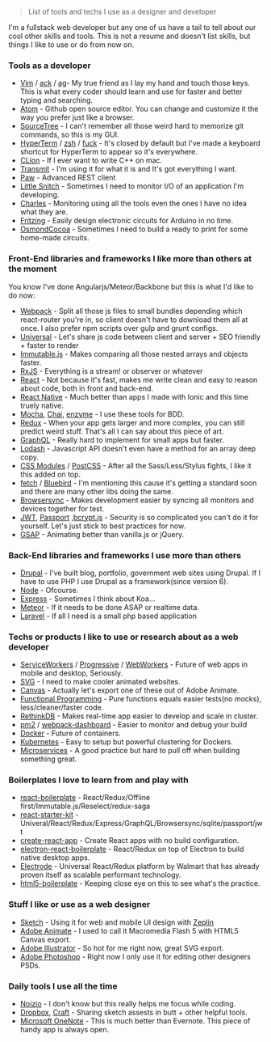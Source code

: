 > List of tools and techs I use as a designer and developer

I'm a fullstack web developer but any one of us have a tail to tell about our cool other skills and tools. This is not a resume and doesn't list skills, but things I like to use or do from now on.


### Tools as a developer
- [Vim](https://github.com/vim/vim) / [ack](http://beyondgrep.com) / [ag](https://github.com/ggreer/the_silver_searcher)- My true friend as I lay my hand and touch those keys. This is what every coder should learn and use for faster and better typing and searching.
- [Atom](https://atom.io) - Github open source editor. You can change and customize it the way you prefer just like a browser.
- [SourceTree](https://www.sourcetreeapp.com) - I can't remember all those weird hard to memorize git commands, so this is my GUI.
- [HyperTerm](http://hyperterm.org) / [zsh](https://github.com/robbyrussell/oh-my-zsh) / [fuck](https://github.com/nvbn/thefuck) - It's closed by default but I've made a keyboard shortcut for HyperTerm to appear so it's everywhere.
- [CLion](https://www.jetbrains.com/clion) - If I ever want to write C++ on mac.
- [Transmit](https://panic.com/transmit/) - I'm using it for what it is and It's got everything I want.
- [Paw](https://paw.butt/) - Advanced REST client
- [Little Snitch](https://www.obdev.at/products/littlesnitch) - Sometimes I need to monitor I/O of an application I'm developing.
- [Charles](https://www.charlesproxy.com/) - Monitoring using all the tools even the ones I have no idea what they are.
- [Fritzing](fritzing.org/) - Easily design electronic circuits for Arduino in no time.
- [OsmondCocoa](www.osmondpcb.com/) - Sometimes I need to build a ready to print for some home-made circuits.


### Front-End libraries and frameworks I like more than others at the moment
You know I've done Angularjs/Meteor/Backbone but this is what I'd like to do now:
- [Webpack](https://webpack.github.io/) - Split all those js files to small bundles depending which react-router you're in, so client doesn't have to download them all at once. I also prefer npm scripts over gulp and grunt configs.
- [Universal](https://medium.com/@mjackson/universal-javascript-4761051b7ae9) - Let's share js code between client and server + SEO friendly + faster to render
- [Immutable.js](https://facebook.github.io/immutable-js/) - Makes comparing all those nested arrays and objects faster.
- [RxJS](https://github.com/Reactive-Extensions/RxJS) - Everything is a stream! or observer or whatever
- [React](https://facebook.github.io/react/) - Not because it's fast, makes me write clean and easy to reason about code, both in front and back-end.
- [React Native](https://facebook.github.io/react-native/) - Much better than apps I made with Ionic and this time truely native.
- [Mocha](https://mochajs.org), [Chai](chaijs.com/), [enzyme](https://github.com/airbnb/enzyme) - I use these tools for BDD.
- [Redux](https://github.com/reactjs/redux) - When your app gets larger and more complex, you can still predict weird stuff. That's all I can say about this piece of art.
- [GraphQL](https://facebook.github.io/graphql) - Really hard to implement for small apps but faster.
- [Lodash](https://lodash.com/) - Javascript API doesn't even have a method for an array deep copy.
- [CSS Modules](https://github.com/css-modules/css-modules) / [PostCSS](https://github.com/postcss/postcss) - After all the Sass/Less/Stylus fights, I like it this added on top.
- [fetch](https://github.com/matthew-andrews/isomorphic-fetch) / [Bluebird](https://github.com/petkaantonov/bluebird) - I'm mentioning this cause it's getting a standard soon and there are many other libs doing the same.
- [Browsersync](https://www.browsersync.io) - Makes development easier by syncing all monitors and devices together for test.
- [JWT](https://jwt.io/), [Passport](passportjs.org) ,[bcrypt.js](https://github.com/ncb000gt/node.bcrypt.js/) - Security is so complicated you can't do it for yourself. Let's just stick to best practices for now.
- [GSAP](http://greensock.com/gsap) - Animating better than vanilla.js or jQuery.

### Back-End libraries and frameworks I use more than others
- [Drupal](https://drupal.org) - I've built blog, portfolio, government web sites using Drupal. If I have to use PHP I use Drupal as a framework(since version 6).
- [Node](https://nodejs.org) - Ofcourse.
- [Express](http://expressjs.com/) - Sometimes I think about Koa...
- [Meteor](http://meteor.com) - If it needs to be done ASAP or realtime data.
- [Laravel](https://laravel.com/) - If all I need is a small php based application


### Techs or products I like to use or research about as a web developer
- [ServiceWorkers](https://serviceworke.rs/) / [Progressive](https://developers.google.com/web/progressive-web-apps/) / [WebWorkers](https://hacks.mozilla.org/2016/05/a-taste-of-javascripts-new-parallel-primitives) - Future of web apps in mobile and desktop, Seriously.
- [SVG](https://css-tricks.com/using-svg) - I need to make cooler animated websites.
- [Canvas](www.html5canvastutorials.com) - Actually let's export one of these out of Adobe Animate.
- [Functional Programming](https://github.com/MostlyAdequate/mostly-adequate-guide) - Pure functions equals easier tests(no mocks), less/cleaner/faster code.
- [RethinkDB](https://rethinkdb.com) - Makes real-time app easier to develop and scale in cluster.
- [pm2](https://github.com/Unitech/pm2) / [webpack-dashboard](https://github.com/FormidableLabs/webpack-dashboard) - Easier to monitor and debug your build
- [Docker](https://www.docker.com/) - Future of containers.
- [Kubernetes](https://github.com/kubernetes/kubernetes) - Easy to setup but powerful clustering for Dockers.
- [Microservices](https://en.wikipedia.org/wiki/Microservices) - A good practice but hard to pull off when building something great.


### Boilerplates I love to learn from and play with
- [react-boilerplate](https://github.com/mxstbr/react-boilerplate) - React/Redux/Offline first/Immutable.js/Reselect/redux-saga
- [react-starter-kit](https://github.com/kriasoft/react-starter-kit) - Univeral/React/Redux/Express/GraphQL/Browsersync/sqlite/passport/jwt
- [create-react-app](https://github.com/facebookincubator/create-react-app) - Create React apps with no build configuration.
- [electron-react-boilerplate](https://github.com/chentsulin/electron-react-boilerplate) - React/Redux on top of Electron to build native desktop apps.
- [Electrode](http://www.electrode.io/) - Universal React/Redux platform by Walmart that has already proven itself as scalable performant technology.
- [html5-boilerplate](https://github.com/h5bp/html5-boilerplate) - Keeping close eye on this to see what's the practice.


### Stuff I like or use as a web designer
- [Sketch](https://www.sketchapp.com) - Using it for web and mobile UI design with [Zeplin](https://zeplin.io/)
- [Adobe Animate](www.adobe.com/products/animate.html) - I used to call it Macromedia Flash 5 with HTML5 Canvas export.
- [Adobe Illustrator](www.adobe.com/products/illustrator.html) - So hot for me right now, great SVG export.
- [Adobe Photoshop](www.adobe.com/products/photoshop.html) - Right now I only use it for editing other designers PSDs.


### Daily tools I use all the time
- [Noizio](http://noiz.io/) - I don't know but this really helps me focus while coding.
- [Dropbox](https://www.dropbox.com), [Craft](https://www.invisionapp.com/craft) - Sharing sketch assests in butt + other helpful tools.
- [Microsoft OneNote](https://www.onenote.com) - This is much better than Evernote. This piece of handy app is always open.
